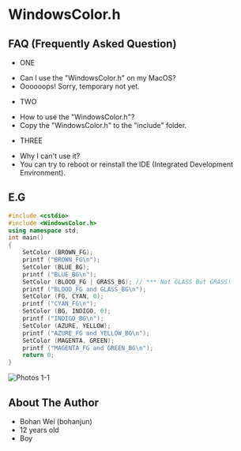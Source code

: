 # WindowsColor.h
## FAQ (Frequently Asked Question)
* ONE
 - Can I use the "WindowsColor.h" on my MacOS?
 - Oooooops! Sorry, temporary not yet.
* TWO
 - How to use the "WindowsColor.h"?
 - Copy the "WindowsColor.h" to the "include" folder.
* THREE
 - Why I can't use it?
 - You can try to reboot or reinstall the IDE (Integrated Development Environment).
## E.G
```cpp
#include <cstdio>
#include <WindowsColor.h> 
using namespace std;
int main()
{
	SetColor (BROWN_FG);
	printf ("BROWN_FG\n");
	SetColor (BLUE_BG);
	printf ("BLUE_BG\n");
	SetColor (BLOOD_FG | GRASS_BG); // *** Not GLASS But GRASS!  
	printf ("BLOOD_FG and GLASS_BG\n");
	SetColor (FG, CYAN, 0);
	printf ("CYAN_FG\n");
	SetColor (BG, INDIGO, 0);
	printf ("INDIGO_BG\n");
	SetColor (AZURE, YELLOW);
	printf ("AZURE_FG and YELLOW_BG\n");
	SetColor (MAGENTA, GREEN);
	printf ("MAGENTA_FG and GREEN_BG\n");
	return 0;
}
```
![Photos 1-1](https://i.loli.net/2019/05/17/5cdec7634b77190702.png)
## About The Author
* Bohan Wei (bohanjun)
* 12 years old
* Boy
